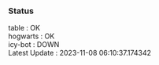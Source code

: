 ### Status


table : OK  
hogwarts : OK  
icy-bot : DOWN  
Latest Update : 2023-11-08 06:10:37.174342
